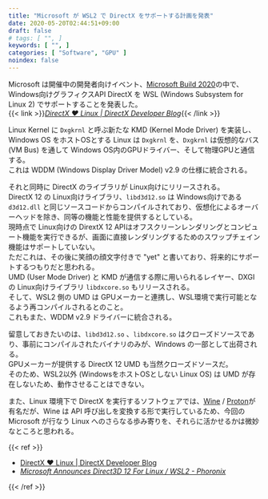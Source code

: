 ```yaml
---
title: "Microsoft が WSL2 で DirectX をサポートする計画を発表"
date: 2020-05-20T02:44:51+09:00
draft: false
# tags: [ "", ]
keywords: [ "", ]
categories: [ "Software", "GPU" ]
noindex: false
---
```


Microsoft は開催中の開発者向けイベント、[Microsoft Build 2020](https://news.microsoft.com/build2020/)の中で、Windows向けグラフィクスAPI DirectX を WSL (Windows Subsystem for Linux 2) でサポートすることを発表した。  
{{< link >}}<cite>[DirectX ❤ Linux | DirectX Developer Blog](https://devblogs.microsoft.com/directx/directx-heart-linux/)</cite>{{< /link >}}

Linux Kernel に `Dxgkrnl` と呼ぶ新たな KMD (Kernel Mode Driver) を実装し、Windows OS をホストOSとする Linux は `Dxgkrnl` を、`Dxgkrnl` は仮想的なバス (VM Bus) を通して Windows OS内のGPUドライバー、そして物理GPUと通信する。  
これは WDDM (Windows Display Driver Model) v2.9 の仕様に統合される。  

それと同時に DirectX のライブラリが Linux向けにリリースされる。  
DirectX 12 の Linux向けライブラリ、`libd3d12.so` は Windows向けである `d3d12.dll` と同じソースコードからコンパイルされており、仮想化によるオーバーヘッドを除き、同等の機能と性能を提供するとしている。  
現時点で Linux向けの DirextX 12 APIはオフスクリーンレンダリングとコンピュート機能を実行できるが、画面に直接レンダリングするためのスワップチェイン機能はサポートしていない。  
ただこれは、その後に笑顔の顔文字付きで "yet" と書いており、将来的にサポートするつもりだと思われる。  
UMD (User Mode Driver) と KMD が通信する際に用いられるレイヤー、DXGI の Linux向けライブラリ `libdxcore.so` もリリースされる。  
そして、WSL2 側の UMD は GPUメーカーと連携し、WSL環境で実行可能となるよう再コンパイルされるとのこと。  
これもまた、WDDM v2.9 ドライバーに統合される。  

留意しておきたいのは、`libd3d12.so` 、`libdxcore.so` はクローズドソースであり、事前にコンパイルされたバイナリのみが、Windows の一部として出荷される。  
GPUメーカーが提供する DirectX 12 UMD も当然クローズドソースだ。  
そのため、WSL2以外 (WindowsをホストOSとしない Linux OS) は UMD が存在しないため、動作させることはできない。  

また、Linux 環境下で DirectX を実行するソフトウェアでは、[Wine](https://www.winehq.org/#carouselScreenshots) / [Proton](https://github.com/ValveSoftware/Proton/)が有名だが、Wine は API 呼び出しを変換する形で実行しているため、今回の Microsoft が行なう Linux へのさらなる歩み寄りを、それらに活かせるかは微妙なところと思われる。  

{{< ref >}}

 * [DirectX ❤ Linux | DirectX Developer Blog](https://devblogs.microsoft.com/directx/directx-heart-linux/)
 * <cite>[Microsoft Announces Direct3D 12 For Linux / WSL2 - Phoronix](https://www.phoronix.com/scan.php?page=news_item&px=Microsoft-DX12-WSL2)</cite>

{{< /ref >}}
